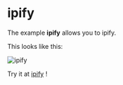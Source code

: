 # ipify

The example **ipify** allows you to ipify.

This looks like this:

 ![ipify](/img/examples/ipify.png) 

Try it at <a href='/../automation/loadexample/ipify' target='_blank'>ipify</a> !



